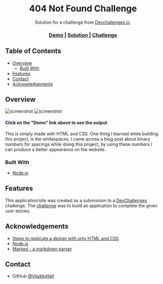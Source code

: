 <!-- Please update value in the {}  -->

<h1 align="center">404 Not Found Challenge</h1>

<div align="center">
   Solution for a challenge from  <a href="http://devchallenges.io" target="_blank">Devchallenges.io</a>.
</div>

<div align="center">
  <h3>
    <a href="https://vladdyhell.github.io/devchallenges.io_404-not-found/">
      Demo
    </a>
    <span> | </span>
    <a href="https://devchallenges.io/solutions/56oHZeLWKRYkgX5VO2rX">
      Solution
    </a>
    <span> | </span>
    <a href="https://devchallenges.io/challenges/wBunSb7FPrIepJZAg0sY">
      Challenge
    </a>
  </h3>
</div>

<!-- TABLE OF CONTENTS -->

## Table of Contents

- [Overview](#overview)
  - [Built With](#built-with)
- [Features](#features)
- [Contact](#contact)
- [Acknowledgements](#acknowledgements)

<!-- OVERVIEW -->

## Overview

![screenshot](https://user-images.githubusercontent.com/89136386/136751781-66f1b321-e948-48b6-8cff-45736d93715e.png)
![screenshot](https://user-images.githubusercontent.com/89136386/136751774-497b2b24-c82c-4464-a9ae-d686518664f9.png)

<h4>Click on the "Demo" link above to see the output</h4>

This is simply made with HTML and CSS. One thing I learned while building this project, is the whitespaces, I came across a blog post about binary numbers for spacings while doing this project, by using these numbers I can produce a better appearance on the website.

### Built With

<!-- This section should list any major frameworks that you built your project using. Here are a few examples.-->

- [Node.js](https://nodejs.org/)
## Features

<!-- List the features of your application or follow the template. Don't share the figma file here :) -->

This application/site was created as a submission to a [DevChallenges](https://devchallenges.io/challenges) challenge. The [challenge](https://devchallenges.io/challenges/hhmesazsqgKXrTkYkt0U) was to build an application to complete the given user stories.


## Acknowledgements

<!-- This section should list any articles or add-ons/plugins that helps you to complete the project. This is optional but it will help you in the future. For exmpale -->

- [Steps to replicate a design with only HTML and CSS](https://devchallenges-blogs.web.app/how-to-replicate-design/)
- [Node.js](https://nodejs.org/)
- [Marked - a markdown parser](https://github.com/chjj/marked)

## Contact

- GitHub [@VladdyHell](https://github.com/VladdyHell)
